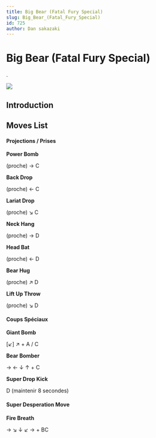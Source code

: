 ```yaml
---
title: Big Bear (Fatal Fury Special)
slug: Big_Bear_(Fatal_Fury_Special)
id: 725
author: Dan sakazaki
---
```


# Big Bear (Fatal Fury Special)

.

![](/images/Bigbear.PNG)  

## Introduction

## Moves List

#### Projections / Prises

**Power Bomb**

(proche) → C

**Back Drop**

(proche) ← C

**Lariat Drop**

(proche) ↘ C

**Neck Hang**

(proche) → D

**Head Bat**

(proche) ← D

**Bear Hug**

(proche) ↗ D

**Lift Up Throw**

(proche) ↘ D

#### Coups Spéciaux

**Giant Bomb**

\[↙\] ↗ + A / C

**Bear Bomber**

→ ← ↓ ↑ + C

**Super Drop Kick**

D (maintenir 8 secondes)

#### Super Desperation Move

**Fire Breath**

→ ↘ ↓ ↙ → + BC
